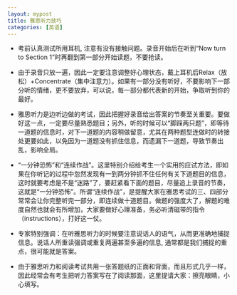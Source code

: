 ```yaml
---
layout: mypost
title: 雅思听力技巧
categories: [英语]
---
```

<script type="text/javascript">   
function password() {   
var testV = 1;   
var pass1 = prompt('请输入密码','');   
while (testV < 3) {   
if (!pass1)   
history.go(-1);   
if (pass1 == "123") {//初始密码123   
alert('密码正确');   
break;   
}   
testV+=1;   
var pass1 =   
prompt('密码错误!请重新输入:');   
}   
if (pass1!="password" & testV ==3)   
history.go(-1);   
return " ";   
}   
document.write(password());   
</script>  


- 考前认真测试所用耳机, 注意有没有接触问题。录音开始后在听到“Now turn to Section 1”时再翻到第一部分开始读题，不要抢读。 

- 由于录音只放一遍，因此一定要注意调整好心理状态，戴上耳机后Relax（放松）+Concentrate（集中注意力）。如果有一部分没有听好，不要影响下一部分听的情绪，更不要放弃，可以说，每一部分都代表新的开始，争取听到你的最好。 

- 雅思听力是边听边做的考试，因此把握好录音给出答案的节奏至关重要。要做好这一点，一定要尽量熟悉题目；另外，听的时候可以“脚踩两只题”，即等待一道题的信息时，对下一道题的内容稍做留意，尤其在两种题型连做时的转接处更要如此，以免因为一道题没有抓住信息，而遗漏下一道题，导致节奏出乱，影响全局。
 
- “一分钟恐怖”和“连续作战”。这里特别介绍给考生一个实用的应试方法，即如果在你听记的过程中忽然发现有一到两分钟抓不住任何有关下道题目的信息，这时就要考虑是不是“迷路”了，要赶紧看下面的题目，尽量追上录音的节奏，这就是“一分钟恐怖”。所谓“连续作战”，是提醒大家在雅思考试的三、四部分常常会让你完整听完一部分，即连续做十道题目。做题的强度大了，解题的难度自然也就会有所增加，大家要做好心理准备，务必听清磁带的指令（instructions），打好这一仗。 

- 专家特别强调：在听雅思听力的时候要注意说话人的语气，从而更准确地捕捉信息。说话人所重读强调或重复两遍甚至多遍的信息, 通常都是我们捕捉的重点，很可能就是答案。 

- 由于雅思听力和阅读考试共用一张答题纸的正面和背面，而且形式几乎一样，因此经常会有考生把听力答案写在了阅读那面，这里提请大家：擦亮眼睛，小心填写。
